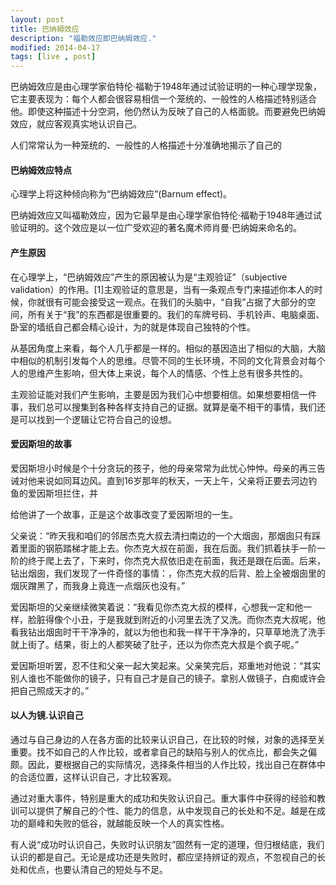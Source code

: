 ```yaml
---
layout: post
title: 巴纳姆效应
description: "福勒效应即巴纳姆效应."
modified: 2014-04-17
tags: [live , post]
---
```


巴纳姆效应是由心理学家伯特伦·福勒于1948年通过试验证明的一种心理学现象，它主要表现为：每个人都会很容易相信一个笼统的、一般性的人格描述特别适合他。即使这种描述十分空洞，他仍然认为反映了自己的人格面貌。而要避免巴纳姆效应，就应客观真实地认识自己。

人们常常认为一种笼统的、一般性的人格描述十分准确地揭示了自己的


#### 巴纳姆效应特点

心理学上将这种倾向称为“巴纳姆效应”(Barnum effect)。

巴纳姆效应又叫福勒效应，因为它最早是由心理学家伯特伦·福勒于1948年通过试验证明的。这个效应是以一位广受欢迎的著名魔术师肖曼·巴纳姆来命名的。


#### 产生原因

在心理学上，“巴纳姆效应”产生的原因被认为是“主观验证”（subjective validation）的作用。[1]主观验证的意思是，当有一条观点专门来描述你本人的时候，你就很有可能会接受这一观点。在我们的头脑中，“自我”占据了大部分的空间，所有关于“我”的东西都是很重要的。我们的车牌号码、手机铃声、电脑桌面、卧室的墙纸自己都会精心设计，为的就是体现自己独特的个性。

从基因角度上来看，每个人几乎都是一样的。相似的基因造出了相似的大脑，大脑中相似的机制引发每个人的思维。尽管不同的生长环境，不同的文化背景会对每个人的思维产生影响，但大体上来说，每个人的情感、个性上总有很多共性的。

主观验证能对我们产生影响，主要是因为我们心中想要相信。如果想要相信一件事，我们总可以搜集到各种各样支持自己的证据。就算是毫不相干的事情，我们还是可以找到一个逻辑让它符合自己的设想。


#### 爱因斯坦的故事

爱因斯坦小时候是个十分贪玩的孩子，他的母亲常常为此忧心忡忡。母亲的再三告诫对他来说如同耳边风。直到16岁那年的秋天，一天上午，父亲将正要去河边钓鱼的爱因斯坦拦住，并

给他讲了一个故事，正是这个故事改变了爱因斯坦的一生。

父亲说：“昨天我和咱们的邻居杰克大叔去清扫南边的一个大烟囱，那烟囱只有踩着里面的钢筋踏梯才能上去。你杰克大叔在前面，我在后面。我们抓着扶手一阶一阶的终于爬上去了，下来时，你杰克大叔依旧走在前面，我还是跟在后面。后来，钻出烟囱，我们发现了一件奇怪的事情：，你杰克大叔的后背、脸上全被烟囱里的烟灰蹭黑了，而我身上竟连一点烟灰也没有。”

爱因斯坦的父亲继续微笑着说：“我看见你杰克大叔的模样，心想我一定和他一样，脸脏得像个小丑，于是我就到附近的小河里去洗了又洗。而你杰克大叔呢，他看我钻出烟囱时干干净净的，就以为他也和我一样干干净净的，只草草地洗了洗手就上街了。结果，街上的人都笑破了肚子，还以为你杰克大叔是个疯子呢。”

爱因斯坦听罢，忍不住和父亲一起大笑起来。父亲笑完后，郑重地对他说：“其实别人谁也不能做你的镜子，只有自己才是自己的镜子。拿别人做镜子，白痴或许会把自己照成天才的。”


#### 以人为镜.认识自己

通过与自己身边的人在各方面的比较来认识自己，在比较的时候，对象的选择至关重要。找不如自己的人作比较，或者拿自己的缺陷与别人的优点比，都会失之偏颇。因此，要根据自己的实际情况，选择条件相当的人作比较，找出自己在群体中的合适位置，这样认识自己，才比较客观。

通过对重大事件，特别是重大的成功和失败认识自己。重大事件中获得的经验和教训可以提供了解自己的个性、能力的信息，从中发现自己的长处和不足。越是在成功的巅峰和失败的低谷，就越能反映一个人的真实性格。

有人说“成功时认识自己，失败时认识朋友”固然有一定的道理，但归根结底，我们认识的都是自己。无论是成功还是失败时，都应坚持辨证的观点，不忽视自己的长处和优点，也要认清自己的短处与不足。


